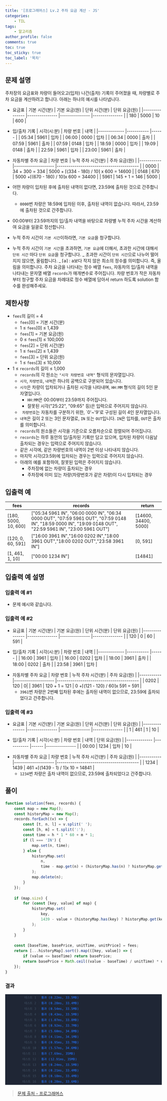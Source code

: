 ```yaml
---
title: '[프로그래머스] Lv.2 주차 요금 계산 - JS'
categories:
    - TIL
tags:
    - 알고리즘
author_profile: false
comments: true
toc: true
toc_sticky: true
toc_label: '목차'
---
```


## 문제 설명

주차장의 요금표와 차량이 들어오고(입차) 나간(출차) 기록이 주어졌을 때, 차량별로 주차 요금을 계산하려고 합니다. 아래는 하나의 예시를 나타냅니다.

-   요금표
    | 기본 시간(분) | 기본 요금(원) | 단위 시간(분) | 단위 요금(원) |
    |--------------- |--------------- |--------------- |--------------- |
    | 180 | 5000 | 10 | 600 |

-   입/출차 기록
    | 시각(시:분) | 차량 번호 | 내역 |
    |------------- |----------- |------ |
    | 05:34 | 5961 | 입차 |
    | 06:00 | 0000 | 입차 |
    | 06:34 | 0000 | 출차 |
    | 07:59 | 5961 | 출차 |
    | 07:59 | 0148 | 입차 |
    | 18:59 | 0000 | 입차 |
    | 19:09 | 0148 | 출차 |
    | 22:59 | 5961 | 입차 |
    | 23:00 | 5961 | 출차 |

*   자동차별 주차 요금
    | 차량 번호 | 누적 주차 시간(분) | 주차 요금(원) |
    |----------- |-------------------- |----------------------------------------- |
    | 0000 | 34 + 300 = 334 | 5000 + ⌈(334 - 180) / 10⌉ x 600 = 14600 |
    | 0148 | 670 | 5000 +⌈(670 - 180) / 10⌉x 600 = 34400 |
    | 5961 | 145 + 1 = 146 | 5000 |

*   어떤 차량이 입차된 후에 출차된 내역이 없다면, 23:59에 출차된 것으로 간주합니다.
    -   `0000`번 차량은 18:59에 입차된 이후, 출차된 내역이 없습니다. 따라서, 23:59에 출차된 것으로 간주합니다.
*   00:00부터 23:59까지의 입/출차 내역을 바탕으로 차량별 누적 주차 시간을 계산하여 요금을 일괄로 정산합니다.
*   누적 주차 시간이 `기본 시간`이하라면, `기본 요금`을 청구합니다.
*   누적 주차 시간이 `기본 시간`을 초과하면, `기본 요금`에 더해서, 초과한 시간에 대해서 `단위 시간` 마다 `단위 요금`을 청구합니다.
    _ 초과한 시간이 `단위 시간`으로 나누어 떨어지지 않으면, 올림합니다.
    _ ⌈a⌉ : a보다 작지 않은 최소의 정수를 의미합니다. 즉, 올림을 의미합니다.
    주차 요금을 나타내는 정수 배열 `fees`, 자동차의 입/출차 내역을 나타내는 문자열 배열 `records`가 매개변수로 주어집니다. 차량 번호가 작은 자동차부터 청구할 주차 요금을 차례대로 정수 배열에 담아서 return 하도록 solution 함수를 완성해주세요.

## 제한사항

-   `fees`의 길이 = 4
    -   `fees`[0] = 기본 시간(분)
    -   1 ≤ `fees`[0] ≤ 1,439
    -   `fees`[1] = 기본 요금(원)
    -   0 ≤ `fees`[1] ≤ 100,000
    -   `fees`[2] = 단위 시간(분)
    -   1 ≤ `fees`[2] ≤ 1,439
    -   `fees`[3] = 단위 요금(원)
    -   1 ≤ `fees`[3] ≤ 10,000
-   1 ≤ `records`의 길이 ≤ 1,000
    -   `records`의 각 원소는 `"시각 차량번호 내역"` 형식의 문자열입니다.
    -   `시각`, `차량번호`, `내역`은 하나의 공백으로 구분되어 있습니다.
    -   `시각`은 차량이 입차되거나 출차된 시각을 나타내며, `HH:MM` 형식의 길이 5인 문자열입니다.
        -   `HH:MM`은 00:00부터 23:59까지 주어집니다.
        -   잘못된 시각("25:22", "09:65" 등)은 입력으로 주어지지 않습니다.
    -   ` 차량번호`는 자동차를 구분하기 위한, `0'~'9'로 구성된 길이 4인 문자열입니다.
    -   `내역`은 길이 2 또는 3인 문자열로, `IN` 또는 `OUT`입니다. `IN`은 입차를, `OUT`은 출차를 의미합니다.
    -   `records`의 원소들은 시각을 기준으로 오름차순으로 정렬되어 주어집니다.
    -   `records`는 하루 동안의 입/출차된 기록만 담고 있으며, 입차된 차량이 다음날 출차되는 경우는 입력으로 주어지지 않습니다.
    -   같은 시각에, 같은 차량번호의 내역이 2번 이상 나타내지 않습니다.
    -   마지막 시각(23:59)에 입차되는 경우는 입력으로 주어지지 않습니다.
    -   아래의 예를 포함하여, 잘못된 입력은 주어지지 않습니다.
        -   주차장에 없는 차량이 출차되는 경우
        -   주차장에 이미 있는 차량(차량번호가 같은 차량)이 다시 입차되는 경우

## 입출력 예

| fees                 | records                                                                                                                                                       | return               |
| -------------------- | ------------------------------------------------------------------------------------------------------------------------------------------------------------- | -------------------- |
| [180, 5000, 10, 600] | ["05:34 5961 IN", "06:00 0000 IN", "06:34 0000 OUT", "07:59 5961 OUT", "07:59 0148 IN", "18:59 0000 IN", "19:09 0148 OUT", "22:59 5961 IN", "23:00 5961 OUT"] | [14600, 34400, 5000] |
| [120, 0, 60, 591]    | ["16:00 3961 IN","16:00 0202 IN","18:00 3961 OUT","18:00 0202 OUT","23:58 3961 IN"]                                                                           | [0, 591]             |
| [1, 461, 1, 10]      | ["00:00 1234 IN"]                                                                                                                                             | [14841]              |

## 입출력 예 설명

### 입출력 예 #1

-   문제 예시와 같습니다.

### 입출력 예 #2

-   요금표
    | 기본 시간(분) | 기본 요금(원) | 단위 시간(분) | 단위 요금(원) |
    |--------------- |--------------- |--------------- |--------------- |
    | 120 | 0 | 60 | 591 |

-   입/출차 기록
    | 시각(시:분) | 차량 번호 | 내역 |
    |------------- |----------- |------ |
    | 16:00 | 3961 | 입차 |
    | 16:00 | 0202 | 입차 |
    | 18:00 | 3961 | 출차 |
    | 18:00 | 0202 | 출차 |
    | 23:58 | 3961 | 입차 |

*   자동차별 주차 요금
    | 차량 번호 | 누적 주차 시간(분) | 주차 요금(원) |
    |----------- |-------------------- |----------------------------------------- |
    | 0202 | 120 | 0|
    | 3961 | 120 + 1 = 121 | 0 +⌈(121 - 120) / 60⌉x 591 = 591 |
    -   `3961`번 차량은 2번째 입차된 후에는 출차된 내역이 없으므로, 23:59에 출차되었다고 간주합니다.

### 입출력 예 #3

-   요금표
    | 기본 시간(분) | 기본 요금(원) | 단위 시간(분) | 단위 요금(원) |
    |--------------- |--------------- |--------------- |--------------- |
    | 1 | 461 | 1 | 10 |

-   입/출차 기록
    | 시각(시:분) | 차량 번호 | 내역 | 단위 요금(원) |
    |------------- |----------- |------ |--------------- |
    | 00:00 | 1234 | 입차 | 10 |

*   자동차별 주차 요금
    | 차량 번호 | 누적 주차 시간(분) | 주차 요금(원) |
    |----------- |-------------------- |----------------------------------------- |
    | 1234 | 1439 | 461 +⌈(1439 - 1) / 1⌉x 10 = 14841 |
    -   `1234`번 차량은 출차 내역이 없으므로, 23:59에 출차되었다고 간주합니다.

## 풀이

```javascript
function solution(fees, records) {
    const map = new Map();
    const historyMap = new Map();
    records.forEach((v) => {
        const [t, n, l] = v.split(' ');
        const [h, m] = t.split(':');
        const time = h * 1 * 60 + m * 1;
        if (l === 'IN') {
            map.set(n, time);
        } else {
            historyMap.set(
                n,
                time - map.get(n) + (historyMap.has(n) ? historyMap.get(n) : 0)
            );
            map.delete(n);
        }
    });

    if (map.size) {
        for (const [key, value] of map) {
            historyMap.set(
                key,
                1439 - value + (historyMap.has(key) ? historyMap.get(key) : 0)
            );
        }
    }

    const [baseTime, basePrice, unitTime, unitPrice] = fees;
    return [...historyMap].sort().map(([key, value]) => {
        if (value <= baseTime) return basePrice;
        return basePrice + Math.ceil((value - baseTime) / unitTime) * unitPrice;
    });
}
```

### 결과

![result1](/assets/images/2024/01/02/algorithm-116-result1.png)

> [문제 출처 - 프로그래머스](https://school.programmers.co.kr/learn/courses/30/lessons/92341)
